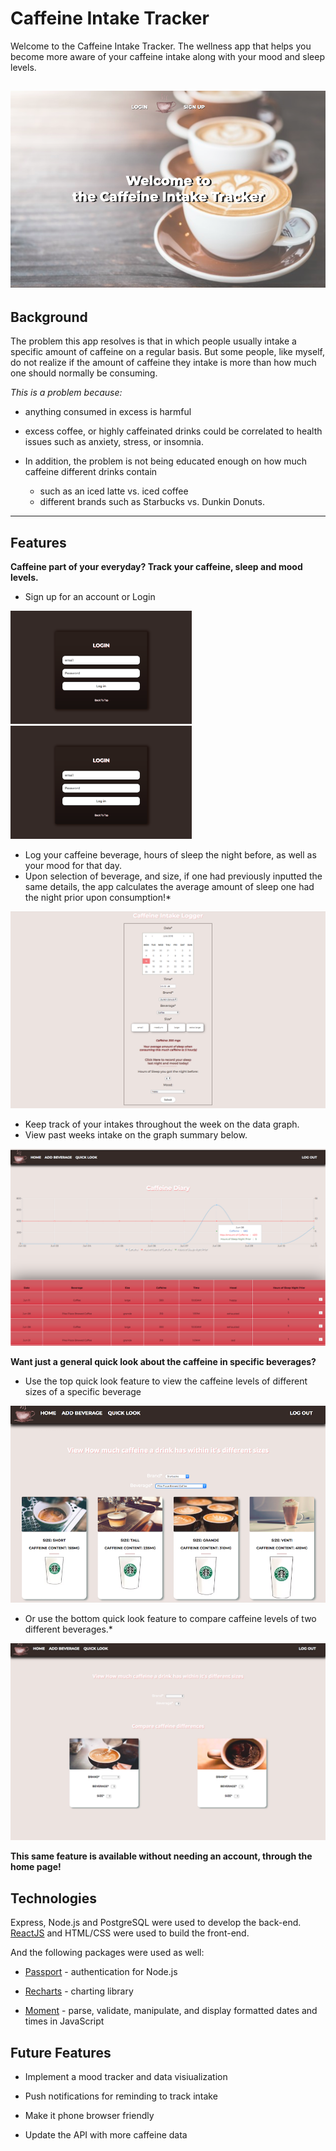  # Caffeine Intake Tracker

Welcome to the Caffeine Intake Tracker. The wellness app that helps you become more aware of your caffeine intake along with your mood and sleep levels.

![landing page for app](./readme_Images/caffeine_home.png "Caffeine Intake Tracker Landing Page")
--- 

## Background


The problem this app resolves is that in which people usually intake a specific amount of caffeine on a regular basis. But some people, like myself, do not realize if the amount of caffeine they intake is more than how much one should normally be consuming.

*This is a problem because:*

- anything consumed in excess is harmful

-	 excess coffee, or highly caffeinated drinks could be correlated to health issues such as anxiety, stress, or insomnia. 

-	In addition, the problem is not being educated enough on how much caffeine different drinks contain
	- such as an iced latte vs. iced coffee
	- different brands such as Starbucks vs. Dunkin Donuts. 

---

## Features 

**Caffeine part of your everyday? Track your caffeine, sleep and mood levels.** 

* Sign up for an account or Login


<img src="./readme_Images/caffeine_login.png" width = '290'/> <img src="./readme_Images/caffeine_login.png" width = '290'/> 

* Log your caffeine beverage, hours of sleep the night before, as well as your mood for that day.
* Upon selection of beverage, and size, if one had previously inputted the same details, the app calculates the average amount of sleep one had the night prior upon consumption!* 

<img src="./readme_Images/caffeine_filledin_log.png" />

* Keep track of your intakes throughout the week on the data graph. 
* View past weeks intake on the graph summary below. 
 <img src="./readme_Images/caffeine_graph.png" />




 **Want just a general quick look about the caffeine in specific beverages?**

* Use the top quick look feature to view the caffeine levels of different sizes of a specific beverage
<img src="./readme_Images/caffeine_quicklook_top.png" />

* Or use the bottom quick look feature to compare caffeine levels of two different beverages.*
 <img src="./readme_Images/caffeine_quicklook.png" />



**This same feature is available without needing an account, through the home page!**

## Technologies 


Express, Node.js and PostgreSQL were used to develop the back-end.
[ReactJS](https://reactjs.org/) and HTML/CSS were used to build the front-end. 

And the following packages were used as well:

* [Passport](http://www.passportjs.org/) - authentication for Node.js

* [Recharts](http://recharts.org/#/en-US/) - charting library 

* [Moment](https://www.npmjs.com/package/moment) - parse, validate, manipulate, and display formatted dates and times in JavaScript


## Future Features 

* Implement a mood tracker and data visiualization

* Push notifications for reminding to track intake

* Make it phone browser friendly

* Update the API with more caffeine data

